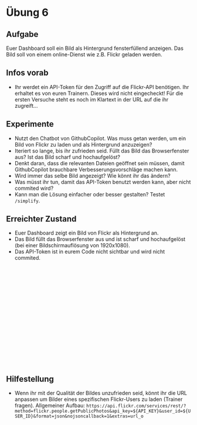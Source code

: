 # Übung 6

## Aufgabe

Euer Dashboard soll ein Bild als Hintergrund fensterfüllend anzeigen. Das Bild soll von einem online-Dienst wie z.B. Flickr geladen werden. 

## Infos vorab

- Ihr werdet ein API-Token für den Zugriff auf die Flickr-API benötigen. Ihr erhaltet es von euren Trainern. Dieses wird nicht eingecheckt! Für die ersten Versuche steht es noch im Klartext in der URL auf die ihr zugreift...


## Experimente

- Nutzt den Chatbot von GithubCopilot. Was muss getan werden, um ein Bild von Flickr zu laden und als Hintergrund anzuzeigen?
- Iteriert so lange, bis ihr zufrieden seid. Füllt das Bild das Browserfenster aus? Ist das Bild scharf und hochaufgelöst? 
- Denkt daran, dass die relevanten Dateien geöffnet sein müssen, damit GithubCopilot brauchbare Verbesserungsvorschläge machen kann.
- Wird immer das selbe Bild angezeigt? Wie könnt ihr das ändern?
- Was müsst ihr tun, damit das API-Token benutzt werden kann, aber nicht commited wird?
- Kann man die Lösung einfacher oder besser gestalten? Testet `/simplify`.


## Erreichter Zustand

- Euer Dashboard zeigt ein Bild von Flickr als Hintergrund an.
- Das Bild füllt das Browserfenster aus und ist scharf und hochaufgelöst (bei einer Bildschirmauflösung von 1920x1080).
- Das API-Token ist in eurem Code nicht sichtbar und wird nicht commited.

````	




















````

## Hilfestellung

- Wenn ihr mit der Qualität der Bildes unzufrieden seid, könnt ihr die URL anpassen um Bilder eines spezifischen Flickr-Users zu laden (Trainer fragen). Allgemeiner Aufbau: 
`https://api.flickr.com/services/rest/?method=flickr.people.getPublicPhotos&api_key=${API_KEY}&user_id=${USER_ID}&format=json&nojsoncallback=1&extras=url_o`

